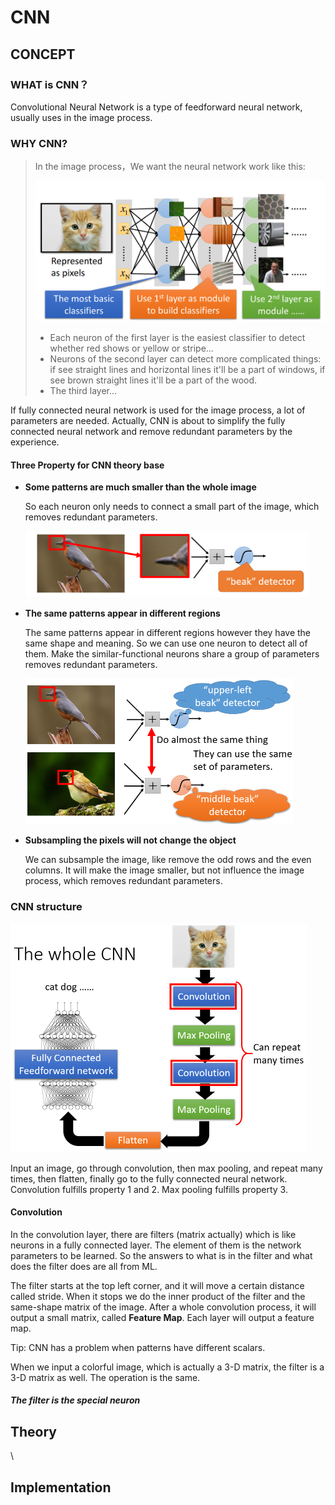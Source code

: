 

# CNN

## CONCEPT

### WHAT is CNN？

Convolutional Neural Network is a type of feedforward neural network, usually uses in the image process. 

### WHY CNN?

> In the image process，We want the neural network work like this: 
>
> <img src="../Images/neuron-classifier.png" alt="neuron-classifier" style="zoom:50%;" />
>
> - Each neuron of the first layer is the easiest classifier to detect whether red shows or yellow or stripe...
> - Neurons of the second layer can detect more complicated things: if see straight lines and horizontal lines it'll be a part of windows, if see brown straight lines it'll be a part of the wood.
> - The third layer...

If fully connected neural network is used for the image process, a lot of parameters are needed. Actually, CNN is about to simplify the fully connected neural network and remove redundant parameters by the experience.

#### Three Property for CNN theory base

- **Some patterns are much smaller than the whole image**

    So each neuron only needs to connect a small part of the image, which removes redundant parameters.

    <img src="../Images/image-20201029162704477.png" alt="image-20201029162704477" style="zoom:50%;" />

- **The same patterns appear in different regions**

    The same patterns appear in different regions however they have the same shape and meaning. So we can use one neuron to detect all of them. Make the similar-functional neurons share a group of parameters removes redundant parameters.

    <img src="../Images/image-20201029163635118.png" alt="image-20201029163635118" style="zoom:50%;" />

- **Subsampling the pixels will not change the object**

    We can subsample the image, like remove the odd rows and the even columns. It will make the image smaller, but not influence the image process, which removes redundant parameters.

### CNN structure

<img src="../Images/image-20201029172341124.png" alt="image-20201029172341124" style="zoom: 50%;" />

Input an image, go through convolution, then max pooling, and repeat many times, then flatten, finally go to the fully connected neural network. Convolution fulfills property 1 and 2. Max pooling fulfills property 3.

#### Convolution

In the convolution layer, there are filters (matrix actually) which is like neurons in a fully connected layer. The element of them is the network parameters to be learned. So the answers to what is in the filter and what does the filter does are all from ML. 

The filter starts at the top left corner, and it will move a certain distance called stride. When it stops we do the inner product of the filter and the same-shape matrix of the image.  After a whole convolution process, it will output a small matrix, called **Feature Map**.  Each layer will output a feature map. 

Tip: CNN has a problem when patterns have different scalars.  

When we input a colorful image, which is actually a 3-D matrix, the filter is a 3-D matrix as well. The operation is the same.

##### The filter is the special neuron





## Theory

\

## Implementation